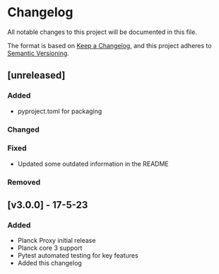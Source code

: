 # Changelog
All notable changes to this project will be documented in this file.

The format is based on [Keep a Changelog](https://keepachangelog.com/en/1.0.0/),
and this project adheres to [Semantic Versioning](https://semver.org/spec/v2.0.0.html).

## [unreleased]
### Added
- pyproject.toml for packaging
### Changed
### Fixed
- Updated some outdated information in the README
### Removed

## [v3.0.0] - 17-5-23
### Added
- Planck Proxy initial release
- Planck core 3 support
- Pytest automated testing for key features
- Added this changelog
